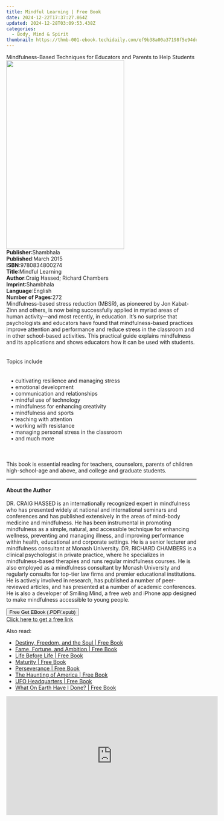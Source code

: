 ```yaml
---
title: Mindful Learning | Free Book
date: 2024-12-22T17:37:27.864Z
updated: 2024-12-28T03:09:53.438Z
categories:
  - Body, Mind & Spirit
thumbnail: https://thmb-001-ebook.techidaily.com/ef9b38a00a37198f5e94ded153e0d9aba3b39c11107b9f19d013fe6b5d1ee4a3.jpg
---
```

<main id="book-container">
  <div class="flex flex-col">
    <div class="book-brief flex-1 py-6 px-4 sm:p-6 md:py-10 md:px-8">
      <!-- brief-->
      <div class="book-brief-main">
        Mindfulness-Based Techniques for Educators and Parents to Help Students
      </div>
    </div>
    <div
      class="book-meta-info flex-1 grid gap-4 col-start-1 col-end-3 row-start-1 sm:mb-6 sm:grid-cols-4 lg:gap-6 lg:col-start-2 lg:row-end-6 lg:row-span-6 lg:mb-0"
    >
      <div
        class="book-meta-info-left place-content-center mt-4 p-4 text-sm leading-6 col-start-2 col-span-2 dark:text-slate-400"
      >
        <img
          class="w-full h-500 object-cover rounded-lg sm:h-255 sm:col-span-2 lg:col-span-full"
          src="https://img-001-ebook.techidaily.com/42e6c10c1d1511c896ebd78b86319b71d12fc1193a80ee115c88c1b0b4a31c31.jpg"
          alt=""
          width="312"
          height="500"
        />
      </div>
      <div
        class="book-meta-info-right mt-2 col-start-1 row-start-2 col-span-3 self-center"
      >
        <!-- meta data  -->
        <div class="flex flex-col px-4 md:px-8">
          <div class="flex-1">
            <strong>Publisher</strong>:<span class="px-2">Shambhala</span>
          </div>
          <div class="flex-1">
            <strong>Published</strong>:<span class="px-2">March 2015</span>
          </div>
          <div class="flex-1">
            <strong>ISBN</strong>:<span class="px-2">9780834800274</span>
          </div>
          <div class="flex-1">
            <strong>Title</strong>:<span class="px-2">Mindful Learning</span>
          </div>
          <div class="flex-1">
            <strong>Author</strong>:<span class="px-2"
              >Craig Hassed; Richard Chambers</span
            >
          </div>
          <div class="flex-1">
            <strong>Imprint</strong>:<span class="px-2">Shambhala</span>
          </div>
          <div class="flex-1">
            <strong>Language</strong>:<span class="px-2">English</span>
          </div>
          <div class="flex-1">
            <strong>Number of Pages</strong>:<span class="px-2">272</span>
          </div>
        </div>
      </div>
    </div>
    <div class="book-description flex-1 py-6 px-4 sm:p-6 md:py-10 md:px-8">
      <div class="book-description-main">
        <div accordion-content="" id="description">
          Mindfulness-based stress reduction (MBSR), as pioneered by Jon
          Kabat-Zinn and others, is now being successfully applied in myriad
          areas of human activity—and most recently, in education. It’s no
          surprise that psychologists and educators have found that
          mindfulness-based practices improve attention and performance and
          reduce stress in the classroom and in other school-based activities.
          This practical guide explains mindfulness and its applications and
          shows educators how it can be used with students.<br /><br /><br />Topics
          include<br /><br /><br />&nbsp;&nbsp;&nbsp;•&nbsp;cultivating
          resilience and managing stress
          <br />&nbsp;&nbsp;&nbsp;•&nbsp;emotional development<br />&nbsp;&nbsp;&nbsp;•&nbsp;communication
          and relationships<br />&nbsp;&nbsp;&nbsp;•&nbsp;mindful use of
          technology<br />&nbsp;&nbsp;&nbsp;•&nbsp;mindfulness for enhancing
          creativity<br />&nbsp;&nbsp;&nbsp;•&nbsp;mindfulness and sports<br />&nbsp;&nbsp;&nbsp;•&nbsp;teaching
          with attention<br />&nbsp;&nbsp;&nbsp;•&nbsp;working with
          resistance<br />&nbsp;&nbsp;&nbsp;•&nbsp;managing personal stress in
          the classroom<br />&nbsp;&nbsp;&nbsp;•&nbsp;and much more<br /><br /><br /><br />
          This book is essential reading for teachers, counselors, parents of
          children high-school-age and above, and college and graduate students.
        </div>
        <div class="accordion-fader"></div>
      </div>
    </div>
    <div class="book-excerpts flex-1 py-6 px-4 sm:p-6 md:py-10 md:px-8">
      <!-- excerpts-->
      <div class="book-excerpts-main">
        <hr />
        <h4 class="placeholder placeholder-heading">
          <span>About the Author</span>
        </h4>
        <p>
          DR. CRAIG HASSED is an internationally recognized expert in
          mindfulness who has presented widely at national and international
          seminars and conferences and has published extensively in the areas of
          mind-body medicine and mindfulness. He has been instrumental in
          promoting mindfulness as a simple, natural, and accessible technique
          for enhancing wellness, preventing and managing illness, and improving
          performance within health, educational and corporate settings. He is a
          senior lecturer and mindfulness consultant at Monash University. DR.
          RICHARD CHAMBERS is a clinical psychologist in private practice, where
          he specializes in mindfulness-based therapies and runs regular
          mindfulness courses. He is also employed as a mindfulness consultant
          by Monash University and regularly consults for top-tier law firms and
          premier educational institutions. He is actively involved in research,
          has published a number of peer-reviewed articles, and has presented at
          a number of academic conferences. He is also a developer of Smiling
          Mind, a free web and iPhone app designed to make mindfulness
          accessible to young people.
        </p>
      </div>
    </div>
    <div
      class="book-about-author flex-1 py-6 px-4 sm:p-6 md:py-10 md:px-8"
    ></div>
    <div class="book-free-get flex-1 py-6 px-4 sm:p-6 md:py-10 md:px-8">
      <button
        id="btn-free-get"
        class="bg-blue-500 hover:bg-blue-700 text-white font-bold py-2 px-4 rounded"
      >
        Free Get EBook (.PDF/.epub)
      </button>
      <div id="countdown-display" class="px-2 text-lg mt-2"></div>
      <a
        id="free-link"
        class="hidden bg-blue-500 hover:bg-blue-700 text-white font-bold py-2 px-4 rounded"
        href="https://www.ebooks.com/en-us/book/95543824/mindful-learning/craig-hassed/"
        target="_blank"
        >Click here to get a free link</a
      >
    </div>
    <script>
      let countdownTime = 0;
      let countdownInterval = null;
      document
        .getElementById('btn-free-get')
        .addEventListener('click', startCountdown);
      function startCountdown() {
        countdownTime = new Date().getTime() + 60000 * 3;
        countdownInterval = setInterval(updateCountdown, 1000);
        document.getElementById('btn-free-get').disabled = true;
        document
          .getElementById('btn-free-get')
          .classList.add('bg-gray-500', 'cursor-not-allowed');
      }
      function updateCountdown() {
        let currentTime = new Date().getTime();
        let timeLeft = countdownTime - currentTime;
        let secondsLeft = Math.floor(timeLeft / 1000);
        document.getElementById('countdown-display').innerHTML =
          `Remaining time: ${secondsLeft} seconds.`;
        if (secondsLeft <= 0) {
          clearInterval(countdownInterval);
          document.getElementById('btn-free-get').classList.add('hidden');
          document.getElementById('free-link').classList.remove('hidden');
          document.getElementById('countdown-display').innerHTML = '';
        }
      }
    </script>
  </div>
</main>

<ins class="adsbygoogle"
      style="display:block"
      data-ad-client="ca-pub-7571918770474297"
      data-ad-slot="8358498916"
      data-ad-format="auto"
      data-full-width-responsive="true"></ins>
    

<span class="atpl-alsoreadstyle">Also read:</span>
<div><ul>
<li><a href="https://novels-ebooks.techidaily.com/633081-9781429937580-destiny-freedom-and-the-soul/"><u>Destiny, Freedom, and the Soul | Free Book</u></a></li>
<li><a href="https://novels-ebooks.techidaily.com/632626-9781429937719-fame-fortune-and-ambition/"><u>Fame, Fortune, and Ambition | Free Book</u></a></li>
<li><a href="https://novels-ebooks.techidaily.com/633146-9781429969093-life-before-life/"><u>Life Before Life | Free Book</u></a></li>
<li><a href="https://novels-ebooks.techidaily.com/632537-9781429967211-maturity/"><u>Maturity | Free Book</u></a></li>
<li><a href="https://novels-ebooks.techidaily.com/633961-9781429962124-perseverance/"><u>Perseverance | Free Book</u></a></li>
<li><a href="https://novels-ebooks.techidaily.com/632255-9781429940948-the-haunting-of-america/"><u>The Haunting of America | Free Book</u></a></li>
<li><a href="https://novels-ebooks.techidaily.com/632481-9780312207816-ufo-headquarters/"><u>UFO Headquarters | Free Book</u></a></li>
<li><a href="https://novels-ebooks.techidaily.com/632153-9781429919838-what-on-earth-have-i-done/"><u>What On Earth Have I Done? | Free Book</u></a></li>
</ul></div>

<!-- affiliate ads begin -->
<iframe width="560" height="315" src="https://www.youtube.com/embed/U6lCtLUeROA?si=se6OFuis9JpcTGJf" title="YouTube video player" frameborder="0" allow="accelerometer; autoplay; clipboard-write; encrypted-media; gyroscope; picture-in-picture; web-share" referrerpolicy="strict-origin-when-cross-origin" allowfullscreen></iframe>
<!-- affiliate ads end -->

